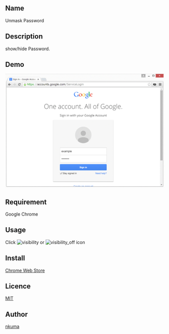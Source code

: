 ## Name
Unmask Password

## Description
show/hide Password.
## Demo
![demo](https://raw.githubusercontent.com/nkuma/nkuma.github.io/master/img/demo_unmask_password.gif)
## Requirement
Google Chrome

## Usage
Click ![visibility](https://raw.githubusercontent.com/google/material-design-icons/master/action/1x_ios/ic_visibility_black_24dp.png) or ![visibility_off]( https://raw.githubusercontent.com/google/material-design-icons/master/action/1x_ios/ic_visibility_off_black_24dp.png) icon

## Install
[Chrome Web Store](https://chrome.google.com/webstore/detail/unmask-password/pmmeddaccflimcipblojlnfandenhicb)

## Licence
[MIT](http://en.wikipedia.org/wiki/MIT_License)

## Author
[nkuma](https://github.com/nkuma)
